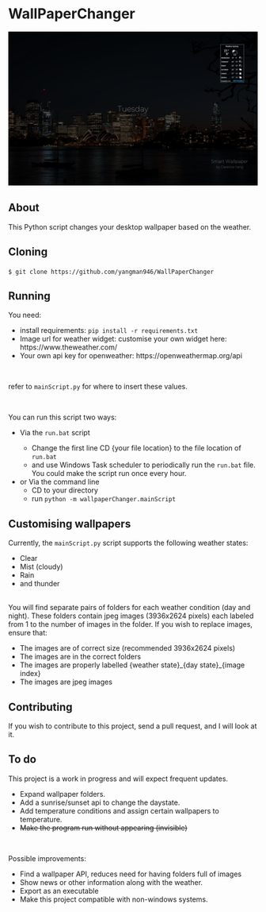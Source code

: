 # WallPaperChanger

<p align="center">
    <img src=".github/images/wallpaper.jpeg" alt="wallpaper">
</p>

## About
This Python script changes your desktop wallpaper based on the weather.
  
## Cloning

`$ git clone https://github.com/yangman946/WallPaperChanger`

## Running
You need:
<ul>
  <li>install requirements: <code>pip install -r requirements.txt</code> </li>
  <li>Image url for weather widget: customise your own widget here: https://www.theweather.com/</li>
  <li>Your own api key for openweather: https://openweathermap.org/api </li>
</ul>

<br>

refer to `mainScript.py` for where to insert these values. 

<br>

You can run this script two ways:

<ul>
  <li>Via the <code>run.bat</code> script</li>
    <ul>
        <li>Change the first line CD {your file location} to the file location of <code>run.bat</code> </li>
        <li>and use Windows Task scheduler to periodically run the <code>run.bat</code> file. You could make the script run once every hour. </li>
    </ul>
  <li>or Via the command line
    <ul>
      <li>CD to your directory</li>
      <li>run <code>python -m wallpaperChanger.mainScript</code> </li>
    </ul>
  </li>
</ul>



## Customising wallpapers

Currently, the `mainScript.py` script supports the following weather states:
<ul>
  <li>Clear </li>
  <li>Mist (cloudy)</li>
  <li>Rain </li>
  <li>and thunder </li>
</ul>

<br>
You will find separate pairs of folders for each weather condition (day and night). 
These folders contain jpeg images (3936x2624 pixels) each labeled from 1 to the number of images in the folder. 
If you wish to replace images, ensure that:
<br>
<ul>
  <li>The images are of correct size (recommended 3936x2624 pixels)</li>
  <li>The images are in the correct folders</li>
  <li>The images are properly labelled {weather state}_{day state}_{image index} </li>
  <li>The images are jpeg images </li>
</ul>


## Contributing

If you wish to contribute to this project, send a pull request, and I will look at it.

## To do

This project is a work in progress and will expect frequent updates.
<br>
<ul>
  <li>Expand wallpaper folders.</li>
  <li>Add a sunrise/sunset api to change the daystate. </li>
  <li>Add temperature conditions and assign certain wallpapers to temperature. </li>
  <li><s>Make the program run without appearing (invisible)</s></li>
</ul>

<br>

Possible improvements:
<br>
<ul>
  <li>Find a wallpaper API, reduces need for having folders full of images</li>
  <li>Show news or other information along with the weather.</li>
  <li>Export as an executable</li>
  <li>Make this project compatible with non-windows systems.</li>
</ul>
